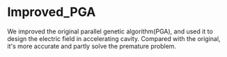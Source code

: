 # Improved_PGA
We improved the original parallel genetic algorithm(PGA), and used it to design the electric field in accelerating cavity.
Compared with the original, it's more accurate and partly solve the premature problem. 
